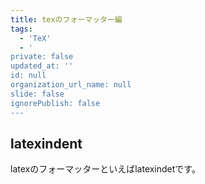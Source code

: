 ```yaml
---
title: texのフォーマッター編
tags:
  - 'TeX'
  - '
private: false
updated_at: ''
id: null
organization_url_name: null
slide: false
ignorePublish: false
---
```

## latexindent

latexのフォーマッターといえばlatexindetです。
